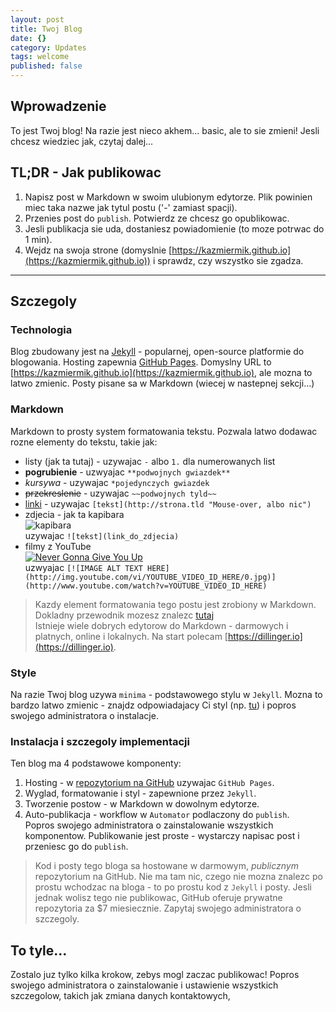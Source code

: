 ```yaml
---
layout: post
title: Twoj Blog
date: {}
category: Updates
tags: welcome
published: false
---
```


## Wprowadzenie
To jest Twoj blog! Na razie jest nieco akhem... basic, ale to sie zmieni! Jesli chcesz wiedziec jak, czytaj dalej...  

## TL;DR - Jak publikowac  
1. Napisz post w Markdown w swoim ulubionym edytorze. Plik powinien miec taka nazwe jak tytul postu ('-' zamiast spacji).
2. Przenies post do ```publish```. Potwierdz ze chcesz go opublikowac.
3. Jesli publikacja sie uda, dostaniesz powiadomienie (to moze potrwac do 1 min).
4. Wejdz na swoja strone (domyslnie [https://kazmiermik.github.io](https://kazmiermik.github.io)) i sprawdz, czy wszystko sie zgadza.  

----------------------------------------------------

## Szczegoly  

### Technologia  
Blog zbudowany jest na [Jekyll](https://jekyllrb.com) - popularnej, open-source platformie do blogowania. Hosting zapewnia [GitHub Pages](https://pages.github.com). Domyslny URL to [https://kazmiermik.github.io](https://kazmiermik.github.io), ale mozna to latwo zmienic. Posty pisane sa w Markdown (wiecej w nastepnej sekcji...)  

### Markdown
Markdown to prosty system formatowania tekstu. Pozwala latwo dodawac rozne elementy do tekstu, takie jak:
- listy (jak ta tutaj) - uzywajac ```-``` albo ```1.``` dla numerowanych list
- **pogrubienie**  - uzwyajac ```**podwojnych gwiazdek**```
- *kursywa* - uzywajac ```*pojedynczych gwiazdek```
- ~~przekreslenie~~ - uzywajac ```~~podwojnych tyld~~``` 
- [linki](https://google.com "Google") - uzywajac ```[tekst](http://strona.tld "Mouse-over, albo nic")```
- zdjecia - jak ta kapibara  
![kapibara](https://upload.wikimedia.org/wikipedia/commons/thumb/a/a6/White-throated_kingbird_%28Tyrannus_albogularis%29_on_Capybara.JPG/2560px-White-throated_kingbird_%28Tyrannus_albogularis%29_on_Capybara.JPG)  
uzywajac ```![tekst](link_do_zdjecia)```
- filmy z YouTube  
[![Never Gonna Give You Up](http://img.youtube.com/vi/dQw4w9WgXcQ/0.jpg)](https://www.youtube.com/watch?v=dQw4w9WgXcQ)  
uzwyajac ```[![IMAGE ALT TEXT HERE](http://img.youtube.com/vi/YOUTUBE_VIDEO_ID_HERE/0.jpg)](http://www.youtube.com/watch?v=YOUTUBE_VIDEO_ID_HERE)```  
 
> Kazdy element formatowania tego postu jest zrobiony w Markdown. Dokladny przewodnik mozesz znalezc [tutaj](https://github.com/adam-p/markdown-here/wiki/Markdown-Cheatsheet)  
Istnieje wiele dobrych edytorow do Markdown - darmowych i platnych, online i lokalnych. Na start polecam [https://dillinger.io](https://dillinger.io).

### Style  
Na razie Twoj blog uzywa ```minima``` - podstawowego stylu w ```Jekyll```. Mozna to bardzo latwo zmienic - znajdz odpowiadajacy Ci styl (np. [tu](https://rubygems.org/search?utf8=✓&query=jekyll-theme)) i popros swojego administratora o instalacje.  

### Instalacja i szczegoly implementacji  
Ten blog ma 4 podstawowe komponenty:
1. Hosting - w [repozytorium na GitHub](https://github.com/kazmiermik/kazmiermik.github.io) uzywajac ```GitHub Pages```.
2. Wyglad, formatowanie i styl - zapewnione przez ```Jekyll```.
3. Tworzenie postow - w Markdown w dowolnym edytorze.
4. Auto-publikacja - workflow w ```Automator``` podlaczony do ```publish```.  
Popros swojego administratora o zainstalowanie wszystkich komponentow. Publikowanie jest proste - wystarczy napisac post i przeniesc go do ```publish```.  
> Kod i posty tego bloga sa hostowane w darmowym, *publicznym* repozytorium na GitHub. Nie ma tam nic, czego nie mozna znalezc po prostu wchodzac na bloga - to po prostu kod z ```Jekyll``` i posty. Jesli jednak wolisz tego nie publikowac, GitHub oferuje prywatne repozytoria za $7 miesiecznie. Zapytaj swojego administratora o szczegoly.  

## To tyle...  
Zostalo juz tylko kilka krokow, zebys mogl zaczac publikowac! Popros swojego administratora o zainstalowanie i ustawienie wszystkich szczegolow, takich jak zmiana danych kontaktowych,
